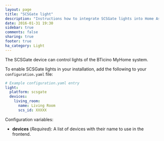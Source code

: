 ```yaml
---
layout: page
title: "SCSGate light"
description: "Instructions how to integrate SCSGate lights into Home Assistant."
date: 2016-01-31 19:30
sidebar: true
comments: false
sharing: true
footer: true
ha_category: Light
---
```


The SCSGate device can control lights of the BTicino MyHome system.

To enable SCSGate lights in your installation, add the following to your `configuration.yaml` file:

```yaml
# Example configuration.yaml entry
light:
  platform: scsgate
  devices:
    living_room:
      name: Living Room
      scs_id: XXXXX
```

Configuration variables:

- **devices** (*Required*): A list of devices with their name to use in the frontend.
